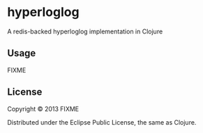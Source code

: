 hyperloglog
===========

A redis-backed hyperloglog implementation in Clojure

## Usage

FIXME

## License

Copyright © 2013 FIXME

Distributed under the Eclipse Public License, the same as Clojure.
